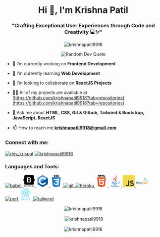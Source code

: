 <h1 align="center">Hi 👋, I'm Krishna Patil</h1>
<h3 align="center">"Crafting Exceptional User Experiences through Code and Creativity 💻✨"</h3>

<p align="center"> <img src="https://komarev.com/ghpvc/?username=krishnapatil9918&label=Profile%20views&color=0e75b6&style=flat" alt="krishnapatil9918" /> </p>

<div align="center">
    <img src="https://quotes-github-readme.vercel.app/api?type=horizontal&theme=radical" alt="Random Dev Quote">
</div>

- 🔭 I’m currently working on **Frontend Development**

- 🌱 I’m currently learning ****Web Development****

- 👯 I’m looking to collaborate on **ReactJS Projects**

- 👨‍💻 All of my projects are available at [https://github.com/krishnapatil9918?tab=repositories](https://github.com/krishnapatil9918?tab=repositories)

- 💬 Ask me about **HTML, CSS, Git & Github, Tailwind & Bootstrap, JavaScript, ReactJS**

- 📫 How to reach me **krishnapatil9918@gmail.com**

<h3 align="left">Connect with me:</h3>
<p align="left">
<a href="https://twitter.com/dev_krispat" target="blank"><img align="center" src="https://raw.githubusercontent.com/rahuldkjain/github-profile-readme-generator/master/src/images/icons/Social/twitter.svg" alt="dev_krispat" height="30" width="40" /></a>
<a href="https://linkedin.com/in/krishnapatil9918" target="blank"><img align="center" src="https://raw.githubusercontent.com/rahuldkjain/github-profile-readme-generator/master/src/images/icons/Social/linked-in-alt.svg" alt="krishnapatil9918" height="30" width="40" /></a>
</p>

<h3 align="left">Languages and Tools:</h3>
<p align="left"> <a href="https://babeljs.io/" target="_blank" rel="noreferrer"> <img src="https://www.vectorlogo.zone/logos/babeljs/babeljs-icon.svg" alt="babel" width="40" height="40"/> </a> <a href="https://getbootstrap.com" target="_blank" rel="noreferrer"> <img src="https://raw.githubusercontent.com/devicons/devicon/master/icons/bootstrap/bootstrap-plain-wordmark.svg" alt="bootstrap" width="40" height="40"/> </a> <a href="https://www.cprogramming.com/" target="_blank" rel="noreferrer"> <img src="https://raw.githubusercontent.com/devicons/devicon/master/icons/c/c-original.svg" alt="c" width="40" height="40"/> </a> <a href="https://www.w3schools.com/css/" target="_blank" rel="noreferrer"> <img src="https://raw.githubusercontent.com/devicons/devicon/master/icons/css3/css3-original-wordmark.svg" alt="css3" width="40" height="40"/> </a> <a href="https://git-scm.com/" target="_blank" rel="noreferrer"> <img src="https://www.vectorlogo.zone/logos/git-scm/git-scm-icon.svg" alt="git" width="40" height="40"/> </a> <a href="https://heroku.com" target="_blank" rel="noreferrer"> <img src="https://www.vectorlogo.zone/logos/heroku/heroku-icon.svg" alt="heroku" width="40" height="40"/> </a> <a href="https://www.w3.org/html/" target="_blank" rel="noreferrer"> <img src="https://raw.githubusercontent.com/devicons/devicon/master/icons/html5/html5-original-wordmark.svg" alt="html5" width="40" height="40"/> </a> <a href="https://www.java.com" target="_blank" rel="noreferrer"> <img src="https://raw.githubusercontent.com/devicons/devicon/master/icons/java/java-original.svg" alt="java" width="40" height="40"/> </a> <a href="https://developer.mozilla.org/en-US/docs/Web/JavaScript" target="_blank" rel="noreferrer"> <img src="https://raw.githubusercontent.com/devicons/devicon/master/icons/javascript/javascript-original.svg" alt="javascript" width="40" height="40"/> </a> <a href="https://www.mysql.com/" target="_blank" rel="noreferrer"> <img src="https://raw.githubusercontent.com/devicons/devicon/master/icons/mysql/mysql-original-wordmark.svg" alt="mysql" width="40" height="40"/> </a> <a href="https://www.perl.org/" target="_blank" rel="noreferrer"> <img src="https://api.iconify.design/logos-perl.svg" alt="perl" width="40" height="40"/> </a> <a href="https://reactjs.org/" target="_blank" rel="noreferrer"> <img src="https://raw.githubusercontent.com/devicons/devicon/master/icons/react/react-original-wordmark.svg" alt="react" width="40" height="40"/> </a> <a href="https://tailwindcss.com/" target="_blank" rel="noreferrer"> <img src="https://www.vectorlogo.zone/logos/tailwindcss/tailwindcss-icon.svg" alt="tailwind" width="40" height="40"/> </a> </p>

<p align="center"><img align="center" src="https://github-readme-streak-stats.herokuapp.com/?user=krishnapatil9918&" alt="krishnapatil9918" /></p>

<p align="center">&nbsp;<img align="center" src="https://github-readme-stats.vercel.app/api?username=krishnapatil9918&show_icons=true&locale=en" alt="krishnapatil9918" /></p>

<p align="center"><img align="center" src="https://github-readme-stats.vercel.app/api/top-langs?username=krishnapatil9918&show_icons=true&locale=en&layout=compact" alt="krishnapatil9918" /></p>

